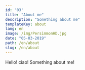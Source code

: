 ```yaml
---
id: '03'
title: "About me"
description: "Something about me"
templateKey: about
lang: en
image: /img/PersimmonHD.jpg
date: "05-03-2019"
path: /en/about
slug: /en/about
---
```


Hello! ciao! Something about me!
